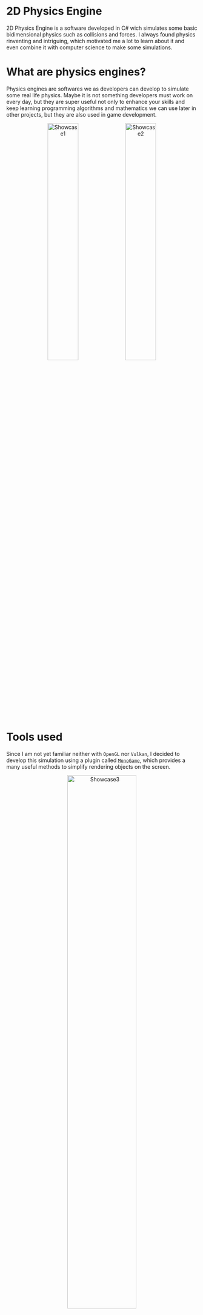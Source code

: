 # 2D Physics Engine

2D Physics Engine is a software developed in C# wich simulates some basic bidimensional physics such as collisions and forces.
I always found physics rinventing and intriguing, which motivated me a lot to learn about it and even combine it with computer science to make some simulations.<br>

# What are physics engines?

Physics engines are softwares we as developers can develop to simulate some real life physics.
Maybe it is not something developers must work on every day, but they are super useful not only to enhance your skills and keep learning programming algorithms and mathematics we can use later in other projects, but they are also used in game development.

<div align="center">
    <img src="./Images/Image1.gif" alt="Showcase1" width="40%" />
    <img src="./Images/Image2.gif" alt="Showcase2" width="40%" />
</div>

# Tools used

Since I am not yet familiar neither with `OpenGL` nor `Vulkan`, I decided to develop this simulation using a plugin called [`MonoGame`](https://monogame.net/), which provides a many useful methods to simplify rendering objects on the screen.

<div align="center">
    <img src="./Images/Image3.gif" alt="Showcase3" width="60%" />
</div>